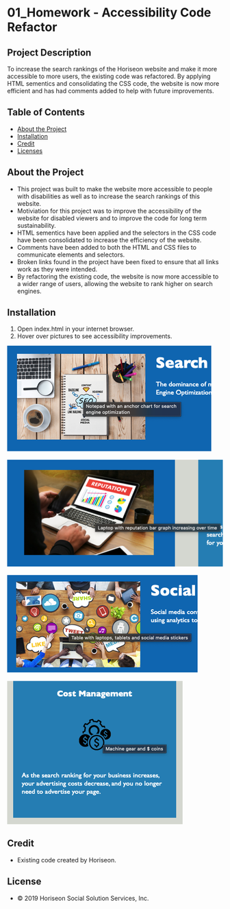 # 01_Homework - Accessibility Code Refactor

## Project Description

To increase the search rankings of the Horiseon website and make it more accessible to more users, the existing code was refactored.  By applying HTML sementics and consolidating the CSS code, the website is now more efficient and has had comments added to help with future improvements.  

## Table of Contents 

- [About the Project](#about-the-project)
- [Installation](#installation)
- [Credit](#credit)
- [Licenses](#licenses)

## About the Project

- This project was built to make the website more accessible to people with disabilities as well as to increase the search rankings of this website.
- Motiviation for this project was to improve the accessibility of the website for disabled viewers and to improve the code for long term sustainability.
- HTML sementics have been applied and the selectors in the CSS code have been consolidated to increase the efficiency of the website.
- Comments have been added to both the HTML and CSS files to communicate elements and selectors.
- Broken links found in the project have been fixed to ensure that all links work as they were intended.
- By refactoring the existing code, the website is now more accessible to a wider range of users, allowing the website to rank higher on search engines.

## Installation

1. Open index.html in your internet browser.
2. Hover over pictures to see accessibility improvements.

![Search image accessibility](assets/images/search-screenshot.png) \
\
![Online image accessibility](assets/images/online-screenshot.png) \
\
![Social image accessibility](assets/images/social-screenshot.png) \
\
![Cost image accessibility](assets/images/cost-screenshot.png) 

## Credit

- Existing code created by Horiseon. 

## License

- &copy; 2019 Horiseon Social Solution Services, Inc.